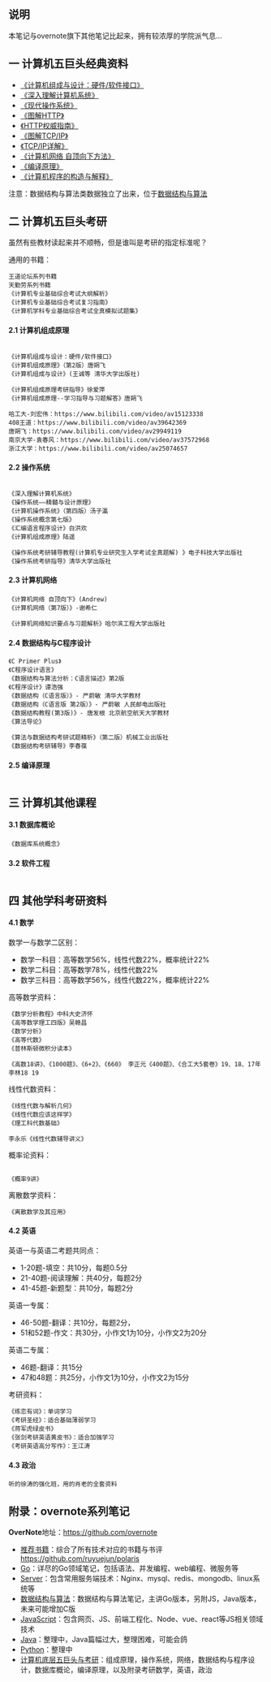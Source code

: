 ## 说明

本笔记与overnote旗下其他笔记比起来，拥有较浓厚的学院派气息...

## 一 计算机五巨头经典资料

- [《计算机组成与设计：硬件/软件接口》]()
- [《深入理解计算机系统》](https://book.douban.com/subject/1230413/)
- [《现代操作系统》](https://book.douban.com/subject/3852290/)
- [《图解HTTP》](https://book.douban.com/subject/25863515/)
- [《HTTP权威指南》](https://book.douban.com/subject/10746113/)
- [《图解TCP/IP》](https://book.douban.com/subject/24737674/)
- [《TCP/IP详解》](https://book.douban.com/subject/1088054/)     
- [《计算机网络 自顶向下方法》](https://book.douban.com/subject/1116437/)
- [《编译原理》](https://book.douban.com/subject/3296317/)
- [《计算机程序的构造与解释》](https://book.douban.com/subject/1148282/)

注意：数据结构与算法类数据独立了出来，位于[数据结构与算法](https://github.com/overnote/algorithm)

## 二 计算机五巨头考研

虽然有些教材读起来并不顺畅，但是谁叫是考研的指定标准呢？  

通用的书籍：
```
王道论坛系列书籍
天勤劳系列书籍
《计算机专业基础综合考试大纲解析》
《计算机专业基础综合考试复习指南》
《计算机学科专业基础综合考试全真模拟试题集》
```

#### 2.1 计算机组成原理

```

《计算机组成与设计：硬件/软件接口》
《计算机组成原理》（第2版）唐朔飞 
《计算机组成与设计》(王诚等 清华大学出版社)

《计算机组成原理考研指导》徐爱萍
《计算机组成原理--学习指导与习题解答》唐朔飞

哈工大-刘宏伟：https://www.bilibili.com/video/av15123338
408王道：https://www.bilibili.com/video/av39642369
唐朔飞：https://www.bilibili.com/video/av29949119
南京大学-袁春风：https://www.bilibili.com/video/av37572968
浙江大学：https://www.bilibili.com/video/av25074657
```

#### 2.2 操作系统

```

《深入理解计算机系统》
《操作系统——精髓与设计原理》
《计算机操作系统》（第四版）汤子瀛
《操作系统概念第七版》
《汇编语言程序设计》白洪欢
《计算机组成原理》陆遥

《操作系统考研辅导教程(计算机专业研究生入学考试全真题解) 》电子科技大学出版社 
《操作系统考研指导》清华大学出版社

```

#### 2.3 计算机网络

```
《计算机网络 自顶向下》(Andrew)
《计算机网络（第7版）》-谢希仁  

《计算机网络知识要点与习题解析》哈尔滨工程大学出版社 
```

#### 2.4 数据结构与C程序设计

```
《C Primer Plus》
《C程序设计语言》
《数据结构与算法分析：C语言描述》第2版
《C程序设计》谭浩强
《数据结构（C语言版）》- 严蔚敏 清华大学教材
《数据结构（C语言版 第2版）》- 严蔚敏 人民邮电出版社
《数据结构教程(第3版)》- 唐发根 北京航空航天大学教材
《算法导论》

《算法与数据结构考研试题精析》（第二版）机械工业出版社 
《数据结构考研辅导》李春葆
```

#### 2.5 编译原理

```
```

## 三 计算机其他课程

#### 3.1 数据库概论

```
《数据库系统概念》
```

#### 3.2 软件工程

```
```

## 四 其他学科考研资料

#### 4.1 数学

数学一与数学二区别：

- 数学一科目：高等数学56%，线性代数22%，概率统计22%
- 数学二科目：高等数学78%，线性代数22%
- 数学三科目：高等数学56%，线性代数22%，概率统计22%

高等数学资料：
```     
《数学分析教程》中科大史济怀
《高等数学理工四版》吴赣昌
《数学分析》
《高等代数》
《普林斯顿微积分读本》

《高数18讲》、《1000题》、《6+2》、《660》 李正元《400题》、《合工大5套卷》19、18、17年 李林18 19
```

线性代数资料：
```
《线性代数与解析几何》
《线性代数应该这样学》
《理工科代数基础》

李永乐《线性代数辅导讲义》
```

概率论资料：
```

《概率9讲》
```

离散数学资料：
```
《离散数学及其应用》
```

#### 4.2 英语

英语一与英语二考题共同点：
- 1-20题-填空：共10分，每题0.5分
- 21-40题-阅读理解：共40分，每题2分
- 41-45题-新题型：共10分，每题2分

英语一专属：
- 46-50题-翻译：共10分，每题2分，
- 51和52题-作文：共30分，小作文1为10分，小作文2为20分

英语二专属：
- 46题-翻译：共15分
- 47和48题：共25分，小作文1为10分，小作文2为15分

考研资料：
```
《练恋有词》：单词学习
《考研圣经》：适合基础薄弱学习
《蒋军虎绿皮书》
《张剑考研英语黄皮书》：适合加强学习
《考研英语高分写作》：王江涛
```

#### 4.3 政治

```
听的徐涛的强化班，用的肖老的全套资料
```

## 附录：overnote系列笔记

**OverNote**地址：https://github.com/overnote  

- [推荐书籍](https://github.com/ruyuejun/polaris)：综合了所有技术对应的书籍与书评 https://github.com/ruyuejun/polaris  
- [Go](https://github.com/overnote/golang)：详尽的Go领域笔记，包括语法、并发编程、web编程、微服务等
- [Server](https://github.com/overnote/server)：包含常用服务端技术：Nginx、mysql、redis、mongodb、linux系统等
- [数据结构与算法](https://github.com/overnote/algorithm)：数据结构与算法笔记，主讲Go版本，另附JS，Java版本，未来可能增加C版
- [JavaScript](https://github.com/overnote/javascript)：包含网页、JS、前端工程化、Node、vue、react等JS相关领域技术
- [Java](https://github.com/overnote/java)：整理中，Java篇幅过大，整理困难，可能会鸽
- [Python](https://github.com/overnote/python)：整理中
- [计算机底层五巨头与考研](https://github.com/overnote/fivex)：组成原理，操作系统，网络，数据结构与程序设计，数据库概论，编译原理，以及附录考研数学，英语，政治
